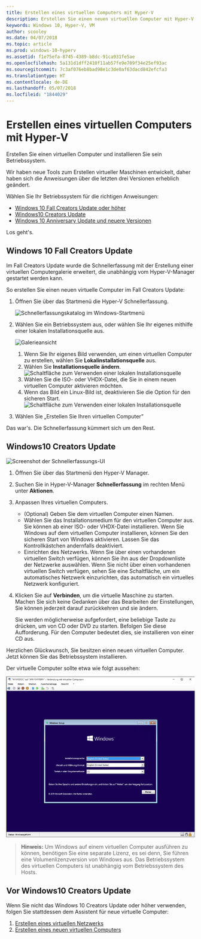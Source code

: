 ```yaml
---
title: Erstellen eines virtuellen Computers mit Hyper-V
description: Erstellen Sie einen neuen virtuellen Computer mit Hyper-V unter Windows 10 Creators Update
keywords: Windows 10, Hyper-V, VM
author: scooley
ms.date: 04/07/2018
ms.topic: article
ms.prod: windows-10-hyperv
ms.assetid: f1e75efa-8745-4389-b8dc-91ca931fe5ae
ms.openlocfilehash: 5a131d1dff2410f11ab57fe9e709f34e25ef93ac
ms.sourcegitcommit: 7c3af076eb8bad98e1c3de0af63dacd842efcfa3
ms.translationtype: HT
ms.contentlocale: de-DE
ms.lasthandoff: 05/07/2018
ms.locfileid: "1844029"
---
```

# <a name="create-a-virtual-machine-with-hyper-v"></a>Erstellen eines virtuellen Computers mit Hyper-V

Erstellen Sie einen virtuellen Computer und installieren Sie sein Betriebssystem.

Wir haben neue Tools zum Erstellen virtueller Maschinen entwickelt, daher haben sich die Anweisungen über die letzten drei Versionen erheblich geändert.

Wählen Sie Ihr Betriebssystem für die richtigen Anweisungen:

* [Windows 10 Fall Creators Update oder höher](quick-create-virtual-machine.md#windows-10-fall-creators-update)
* [Windows10 Creators Update](quick-create-virtual-machine.md#windows-10-creators-update)
* [Windows 10 Anniversary Update und neuere Versionen](quick-create-virtual-machine.md#before-windows-10-creators-update)

Los geht's.

## <a name="windows-10-fall-creators-update"></a>Windows 10 Fall Creators Update

Im Fall Creators Update wurde die Schnellerfassung mit der Erstellung einer virtuellen Computergalerie erweitert, die unabhängig vom Hyper-V-Manager gestartet werden kann.

So erstellen Sie einen neuen virtuelle Computer im Fall Creators Update:

1. Öffnen Sie über das Startmenü die Hyper-V Schnellerfassung.

    ![Schnellerfassungskatalog im Windows-Startmenü](media/quick-create-start-menu.png)

1. Wählen Sie ein Betriebssystem aus, oder wählen Sie Ihr eigenes mithilfe einer lokalen Installationsquelle aus.

    ![Galerieansicht](media/vmgallery.png)

    1. Wenn Sie Ihr eigenes Bild verwenden, um einen virtuellen Computer zu erstellen, wählen Sie **Lokalinstallationsquelle** aus.
    1. Wählen Sie **Installationsquelle ändern**.
      ![Schaltfläche zum Verwenden einer lokalen Installationsquelle](media/change-source.png)
    1. Wählen Sie die ISO- oder VHDX-Datei, die Sie in einem neuen virtuellen Computer aktivieren möchten.
    1. Wenn das Bild ein Linux-Bild ist, deaktivieren Sie die Option für den sicheren Start.
      ![Schaltfläche zum Verwenden einer lokalen Installationsquelle](media/toggle-secure-boot.png)

1. Wählen Sie „Erstellen Sie Ihren virtuellen Computer”

Das war's.  Die Schnellerfassung kümmert sich um den Rest.

## <a name="windows-10-creators-update"></a>Windows10 Creators Update

![Screenshot der Schnellerfassungs-UI](media/quickcreatesteps_inked.jpg)

1. Öffnen Sie über das Startmenü den Hyper-V Manager.

1. Suchen Sie in Hyper-V-Manager **Schnellerfassung** im rechten Menü unter **Aktionen**.

1. Anpassen Ihres virtuellen Computers.

    * (Optional) Geben Sie dem virtuellen Computer einen Namen.
    * Wählen Sie das Installationsmedium für den virtuellen Computer aus. Sie können ab einer ISO- oder VHDX-Datei installieren.
    Wenn Sie Windows auf dem virtuellen Computer installieren, können Sie den sicheren Start von Windows aktivieren. Lassen Sie das Kontrollkästchen andernfalls deaktiviert.
    * Einrichten des Netzwerks.
    Wenn Sie über einen vorhandenen virtuellen Switch verfügen, können Sie ihn aus der Dropdownliste der Netzwerke auswählen. Wenn Sie nicht über einen vorhandenen virtuellen Switch verfügen, sehen Sie eine Schaltfläche, um ein automatisches Netzwerk einzurichten, das automatisch ein virtuelles Netzwerk konfiguriert.

1. Klicken Sie auf **Verbinden**, um die virtuelle Maschine zu starten. Machen Sie sich keine Gedanken über das Bearbeiten der Einstellungen, Sie können jederzeit darauf zurückkehren und sie ändern.

    Sie werden möglicherweise aufgefordert, eine beliebige Taste zu drücken, um von CD oder DVD zu starten. Befolgen Sie diese Aufforderung.  Für den Computer bedeutet dies, sie installieren von einer CD aus.

Herzlichen Glückwunsch, Sie besitzen einen neuen virtuellen Computer.  Jetzt können Sie das Betriebssystem installieren.

Der virtuelle Computer sollte etwa wie folgt aussehen:

![Startbildschirm des virtuellen Computers](media/OSDeploy_upd.png)

> **Hinweis:** Um Windows auf einem virtuellen Computer ausführen zu können, benötigen Sie eine separate Lizenz, es sei denn, Sie führen eine Volumenlizenzversion von Windows aus. Das Betriebssystem des virtuellen Computers ist unabhängig vom Betriebssystem des Hosts.

## <a name="before-windows-10-creators-update"></a>Vor Windows10 Creators Update

Wenn Sie nicht das Windows 10 Creators Update oder höher verwenden, folgen Sie stattdessen dem Assistent für neue virtuelle Computer:

1. [Erstellen eines virtuellen Netzwerks](connect-to-network.md)
1. [Erstellen eines neuen virtuellen Computers](create-virtual-machine.md)
